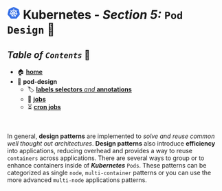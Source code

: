 # <img src="../00-resources/img/k8s.png" width="30px"> **Kubernetes** - ***Section 5:*** `Pod Design` 💠

## ***Table*** *of* ***`Contents`*** 📜

* 🏠 [**home**](https://github.com/aguerrero232/kubernetes-zero-to-pro/blob/main/README.md)
* 💠 **pod-design**
  * 🏷️ [**labels selectors** *and* **annotations**](22-labels-selectors-annotations/README.md)
  * 👔 [**jobs**](23-jobs/README.md)
  * ⏳ [**cron jobs**](24-cron-jobs/README.md)

<br />

In general, **design patterns** are implemented to *solve and reuse common well thought out architectures*. **Design patterns** also introduce **efficiency** into applications, reducing overhead and provides a way to reuse `containers` across applications. There are several ways to group or to enhance containers inside of ***Kubernetes*** `Pods`. These patterns can be categorized as single `node`, `multi-container` patterns or you can use the more advanced `multi-node` applications patterns.
